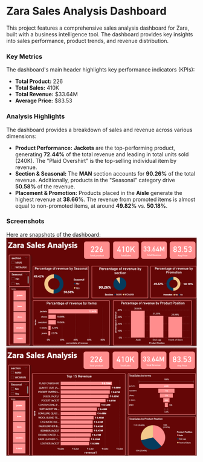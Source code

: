 # Zara Sales Analysis Dashboard

This project features a comprehensive sales analysis dashboard for Zara, built with a business intelligence tool. The dashboard provides key insights into sales performance, product trends, and revenue distribution.

### **Key Metrics**

The dashboard's main header highlights key performance indicators (KPIs):

  - **Total Product:** 226
  - **Total Sales:** 410K
  - **Total Revenue:** $33.64M
  - **Average Price:** $83.53

### **Analysis Highlights**

The dashboard provides a breakdown of sales and revenue across various dimensions:

  - **Product Performance:** **Jackets** are the top-performing product, generating **72.44%** of the total revenue and leading in total units sold (240K). The "Plaid Overshirt" is the top-selling individual item by revenue.
  - **Section & Seasonal:** The **MAN** section accounts for **90.26%** of the total revenue. Additionally, products in the "Seasonal" category drive **50.58%** of the revenue.
  - **Placement & Promotion:** Products placed in the **Aisle** generate the highest revenue at **38.66%**. The revenue from promoted items is almost equal to non-promoted items, at around **49.82%** vs. **50.18%**.

### **Screenshots**

Here are snapshots of the dashboard:
    ![zara dashboard overview](zara-dashboard-overview.png)
    ![zara sales details](zara-sales-details.png)

